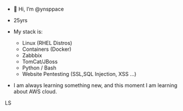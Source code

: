- 👋 Hi, I’m @ynsppace
- 25yrs
- My stack is:
   - Linux (RHEL Distros)
   - Containers (Docker)
   - Zabbbix
   - TomCat/JBoss
   - Python / Bash 
   - Website Pentesting (SSL,SQL Injection, XSS ...)
    
 - I am always learning something new, and this moment I am learning about AWS cloud.
 
LS
 
